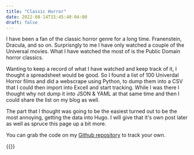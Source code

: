```yaml
---
title: "Classic Horror"
date: 2022-08-14T15:45:40-04:00
draft: false
---
```


I have been a fan of the classic horror genre for a long time. Franenstein, Dracula, and so on. Surprisngly to me I have only watched a couple of the Universal movies. What I have watched the most of is the Public Domain horror classics. 

Wanting to keep a record of what I have watched and keep track of it, I thought a spreadsheet would be good. So I found a list of 100 Univerdal Horror films and did a webscrape using Python, to dump them into a CSV that I could then import into Excell and start tracking. While I was there I thought why not dump it into JSON & YAML at that same time and then I could share the list on my blog as well. 

The part that I thought was going to be the easiest turned out to be the most annoying, getting the data into Hugo. I will give that it's own post later as well as spruce this page up a bit more.

You can grab the code on my <a href="https://github.com/simulacra10/mgm-movies">Github repository</a> to track your own. 

{{<hor>}}
